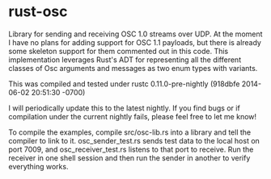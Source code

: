 rust-osc
========

Library for sending and receiving OSC 1.0 streams over UDP.  At the moment I have
no plans for adding support for OSC 1.1 payloads, but there is already some skeleton
support for them commented out in this code.  This implementation leverages Rust's
ADT for representing all the different classes of Osc arguments and messages as
two enum types with variants.

This was compiled and tested under
rustc 0.11.0-pre-nightly (918dbfe 2014-06-02 20:51:30 -0700)

I will periodically update this to the latest nightly.  If you find bugs or if
compilation under the current nightly fails, please feel free to let me know!

To compile the examples, compile src/osc-lib.rs into a library and tell the compiler
to link to it.
osc_sender_test.rs sends test data to the local host on port 7009, and
osc_receiver_test.rs listens to that port to receive.  Run the receiver in one
shell session and then run the sender in another to verify everything works.